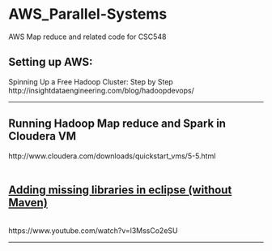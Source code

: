 # AWS_Parallel-Systems
AWS Map reduce and related code for CSC548


<h2>Setting up AWS:</h2>
Spinning Up a Free Hadoop Cluster: Step by Step
http://insightdataengineering.com/blog/hadoopdevops/
<hr>
<h2>Running Hadoop Map reduce and Spark in Cloudera VM</h2>
http://www.cloudera.com/downloads/quickstart_vms/5-5.html <br>
<br><h2><u>Adding missing libraries in eclipse (without Maven)</h2></u><br>
https://www.youtube.com/watch?v=l3MssCo2eSU
<hr>
